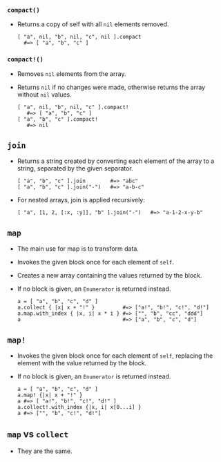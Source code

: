 ### `compact()`

- Returns a copy of self with all `nil` elements removed.

      [ "a", nil, "b", nil, "c", nil ].compact
        #=> [ "a", "b", "c" ]

### `compact!()`

- Removes `nil` elements from the array.
- Returns `nil` if no changes were made, otherwise returns the array without `nil` values.

      [ "a", nil, "b", nil, "c" ].compact!
         #=> [ "a", "b", "c" ]
      [ "a", "b", "c" ].compact!
         #=> nil

## `join`

- Returns a string created by converting each element of the array to a string, separated by the given separator.

      [ "a", "b", "c" ].join        #=> "abc"
      [ "a", "b", "c" ].join("-")   #=> "a-b-c"

- For nested arrays, join is applied recursively:

      [ "a", [1, 2, [:x, :y]], "b" ].join("-")   #=> "a-1-2-x-y-b"

## `map`

- The main use for map is to transform data.
- Invokes the given block once for each element of `self`.
- Creates a new array containing the values returned by the block.
- If no block is given, an `Enumerator` is returned instead.

      a = [ "a", "b", "c", "d" ]
      a.collect { |x| x + "!" }         #=> ["a!", "b!", "c!", "d!"]
      a.map.with_index { |x, i| x * i } #=> ["", "b", "cc", "ddd"]
      a                                 #=> ["a", "b", "c", "d"]

## `map!`

- Invokes the given block once for each element of `self`, replacing the element with the value returned by the block.
- If no block is given, an `Enumerator` is returned instead.

      a = [ "a", "b", "c", "d" ]
      a.map! {|x| x + "!" }
      a #=> [ "a!", "b!", "c!", "d!" ]
      a.collect!.with_index {|x, i| x[0...i] }
      a #=> ["", "b", "c!", "d!"]

## `map` vs `collect`

- They are the same.
